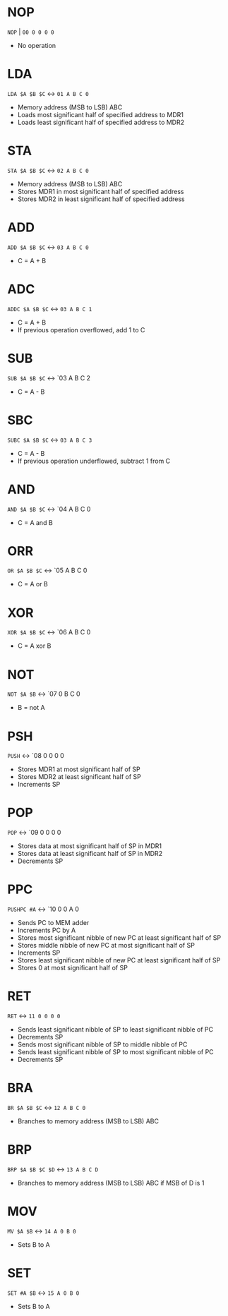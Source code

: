 # NOP
`NOP` | `00 0 0 0 0`
- No operation

# LDA
`LDA $A $B $C` <-> `01 A B C 0`
- Memory address (MSB to LSB) ABC
- Loads most significant half of specified address to MDR1
- Loads least significant half of specified address to MDR2

# STA
`STA $A $B $C` <-> `02 A B C 0`
- Memory address (MSB to LSB) ABC
- Stores MDR1 in most significant half of specified address
- Stores MDR2 in least significant half of specified address

# ADD
`ADD $A $B $C` <-> `03 A B C 0`
- C = A + B

# ADC
`ADDC $A $B $C` <-> `03 A B C 1`
- C = A + B
- If previous operation overflowed, add 1 to C

# SUB
`SUB $A $B $C` <-> `03 A B C 2
- C = A - B

# SBC
`SUBC $A $B $C` <-> `03 A B C 3`
- C = A - B
- If previous operation underflowed, subtract 1 from C

# AND
`AND $A $B $C` <-> `04 A B C 0
- C = A and B

# ORR
`OR $A $B $C` <-> `05 A B C 0
- C = A or B

# XOR
`XOR $A $B $C` <-> `06 A B C 0
- C = A xor B

# NOT
`NOT $A $B` <-> `07 0 B C 0
- B = not A

# PSH
`PUSH` <-> `08 0 0 0 0
- Stores MDR1 at most significant half of SP
- Stores MDR2 at least significant half of SP
- Increments SP

# POP
`POP` <-> `09 0 0 0 0
- Stores data at most significant half of SP in MDR1
- Stores data at least significant half of SP in MDR2
- Decrements SP

# PPC
`PUSHPC #A` <-> `10 0 0 A 0
- Sends PC to MEM adder
- Increments PC by A
- Stores most significant nibble of new PC at least significant half of SP
- Stores middle nibble of new PC at most significant half of SP
- Increments SP
- Stores least significant nibble of new PC at least significant half of SP
- Stores 0 at most significant half of SP

# RET
`RET` <-> `11 0 0 0 0`
- Sends least significant nibble of SP to least significant nibble of PC
- Decrements SP
- Sends most significant nibble of SP to middle nibble of PC
- Sends least significant nibble of SP to most significant  nibble of PC
- Decrements SP

# BRA
`BR $A $B $C` <-> `12 A B C 0`
- Branches to memory address (MSB to LSB) ABC

# BRP
`BRP $A $B $C $D` <-> `13 A B C D`
- Branches to memory address (MSB to LSB) ABC if MSB of D is 1

# MOV
`MV $A $B` <-> `14 A 0 B 0`
- Sets B to A

# SET
`SET #A $B` <-> `15 A 0 B 0`
- Sets B to A